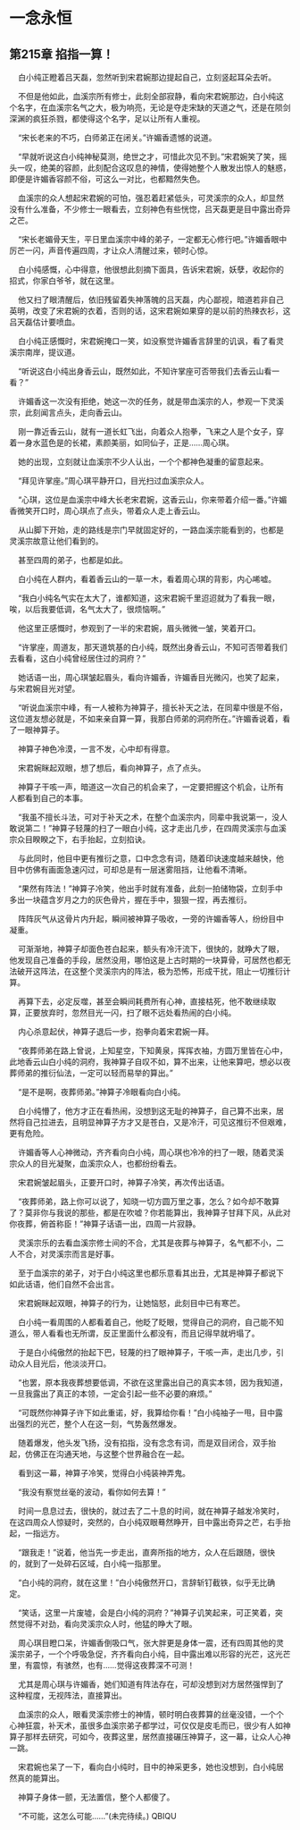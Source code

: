 # 一念永恒 
 ## 第215章 掐指一算！
     白小纯正瞪着吕天磊，忽然听到宋君婉那边提起自己，立刻竖起耳朵去听。

    不但是他如此，血溪宗所有修士，此刻全部寂静，看向宋君婉那边，白小纯这个名字，在血溪宗名气之大，极为响亮，无论是夺走宋缺的天道之气，还是在陨剑深渊的疯狂杀戮，都使得这个名字，足以让所有人重视。

    “宋长老来的不巧，白师弟正在闭关。”许媚香遗憾的说道。

    “早就听说这白小纯神秘莫测，绝世之才，可惜此次见不到。”宋君婉笑了笑，摇头一叹，绝美的容颜，此刻配合这叹息的神情，使得她整个人散发出惊人的魅惑，即便是许媚香容颜不俗，可这么一对比，也都黯然失色。

    血溪宗的众人想起宋君婉的可怕，强忍着赶紧低头，可灵溪宗的众人，却显然没有什么准备，不少修士一眼看去，立刻神色有些恍惚，吕天磊更是目中露出奇异之芒。

    “宋长老媚骨天生，平日里血溪宗中峰的弟子，一定都无心修行吧。”许媚香眼中厉芒一闪，声音传遍四周，才让众人清醒过来，顿时心惊。

    白小纯感慨，心中得意，他很想此刻摘下面具，告诉宋君婉，妖孽，收起你的招式，你家白爷爷，就在这里。

    他又扫了眼清醒后，依旧残留着失神落魄的吕天磊，内心鄙视，暗道若非自己英明，改变了宋君婉的衣着，否则的话，这宋君婉如果穿的是以前的热辣衣衫，这吕天磊估计要喷血。

    白小纯正感慨时，宋君婉掩口一笑，如没察觉许媚香言辞里的讥讽，看了看灵溪宗南岸，提议道。

    “听说这白小纯出身香云山，既然如此，不知许掌座可否带我们去香云山看一看？”

    许媚香这一次没有拒绝，她这一次的任务，就是带血溪宗的人，参观一下灵溪宗，此刻闻言点头，走向香云山。

    刚一靠近香云山，就有一道长虹飞出，向着众人抱拳，飞来之人是个女子，穿着一身水蓝色是的长裙，素颜美丽，如同仙子，正是……周心琪。

    她的出现，立刻就让血溪宗不少人认出，一个个都神色凝重的留意起来。

    “拜见许掌座。”周心琪平静开口，目光扫过血溪宗众人。

    “心琪，这位是血溪宗中峰大长老宋君婉，这香云山，你来带着介绍一番。”许媚香微笑开口时，周心琪点了点头，带着众人走上香云山。

    从山脚下开始，走的路线是宗门早就固定好的，一路血溪宗能看到的，也都是灵溪宗故意让他们看到的。

    甚至四周的弟子，也都是如此。

    白小纯在人群内，看着香云山的一草一木，看着周心琪的背影，内心唏嘘。

    “我白小纯名气实在太大了，谁都知道，这宋君婉千里迢迢就为了看我一眼，唉，以后我要低调，名气太大了，很烦恼啊。”

    他这里正感慨时，参观到了一半的宋君婉，眉头微微一皱，笑着开口。

    “许掌座，周道友，那天道筑基的白小纯，既然出身香云山，不知可否带着我们去看看，这白小纯曾经居住过的洞府？”

    她话语一出，周心琪皱起眉头，看向许媚香，许媚香目光微闪，也笑了起来，与宋君婉目光对望。

    “听说血溪宗中峰，有一人被称为神算子，擅长补天之法，在同辈中很是不俗，这位道友想必就是，不如来亲自算一算，我那白师弟的洞府所在。”许媚香说着，看了一眼神算子。

    神算子神色冷漠，一言不发，心中却有得意。

    宋君婉眯起双眼，想了想后，看向神算子，点了点头。

    神算子干咳一声，暗道这一次自己的机会来了，一定要把握这个机会，让所有人都看到自己的本事。

    “我虽不擅长斗法，可对于补天之术，在整个血溪宗内，同辈中我说第一，没人敢说第二！”神算子轻蔑的扫了一眼白小纯，这才走出几步，在四周灵溪宗与血溪宗众目睽睽之下，右手抬起，立刻掐诀。

    与此同时，他目中更有推衍之意，口中念念有词，随着印诀速度越来越快，他目中仿佛有画面急速闪过，可却总是有一层迷雾阻挡，让他看不清晰。

    “果然有阵法！”神算子冷笑，他出手时就有准备，此刻一拍储物袋，立刻手中多出一块蕴含岁月之力的灰色骨片，握在手中，狠狠一捏，再去推衍。

    阵阵灰气从这骨片内升起，瞬间被神算子吸收，一旁的许媚香等人，纷纷目中凝重。

    可渐渐地，神算子却面色苍白起来，额头有冷汗流下，很快的，就睁大了眼，他发现自己准备的手段，居然没用，哪怕这是上古时期的一块算骨，可居然也都无法破开这阵法，在这整个灵溪宗内的阵法，极为恐怖，形成干扰，阻止一切推衍计算。

    再算下去，必定反噬，甚至会瞬间耗费所有心神，直接枯死，他不敢继续取算，正要放弃时，忽然目光一闪，扫了眼不远处看热闹的白小纯。

    内心杀意起伏，神算子退后一步，抱拳向着宋君婉一拜。

    “夜葬师弟在路上曾说，上知星空，下知黄泉，挥挥衣袖，方圆万里皆在心中，此地香云山白小纯的洞府，我神算子自叹不如，算不出来，让他来算吧，想必以夜葬师弟的推衍仙法，一定可以轻而易举的算出。”

    “是不是啊，夜葬师弟。”神算子冷眼看向白小纯。

    白小纯懵了，他方才正在看热闹，没想到这无耻的神算子，自己算不出来，居然将自己拉进去，且明显神算子方才又是苍白，又是冷汗，可见这推衍不但艰难，更有危险。

    许媚香等人心神微动，齐齐看向白小纯，周心琪也冷冷的扫了一眼，随着灵溪宗众人的目光凝聚，血溪宗众人，也都纷纷看去。

    宋君婉皱起眉头，正要开口时，神算子冷笑，再次传出话语。

    “夜葬师弟，路上你可以说了，知晓一切方圆万里之事，怎么？如今却不敢算了？莫非你与我说的那些，都是在吹嘘？你若能算出，我神算子甘拜下风，从此对你夜葬，俯首称臣！”神算子话语一出，四周一片寂静。

    灵溪宗乐的去看血溪宗修士间的不合，尤其是夜葬与神算子，名气都不小，二人不合，对灵溪宗而言是好事。

    至于血溪宗的弟子，对于白小纯这里也都乐意看其出丑，尤其是神算子都说下如此话语，他们自然不会出言。

    宋君婉眯起双眼，神算子的行为，让她恼怒，此刻目中已有寒芒。

    白小纯一看周围的人都看着自己，他眨了眨眼，觉得自己的洞府，自己能不知道么，带人看看也无所谓，反正里面什么都没有，而且记得早就坍塌了。

    于是白小纯傲然的抬起下巴，轻蔑的扫了眼神算子，干咳一声，走出几步，引动众人目光后，他淡淡开口。

    “也罢，原本我夜葬想要低调，不欲在这里露出自己的真实本领，因为我知道，一旦我露出了真正的本领，一定会引起一些不必要的麻烦。”

    “可既然你神算子许下如此重诺，好，我算给你看！”白小纯袖子一甩，目中露出强烈的光芒，整个人在这一刻，气势轰然爆发。

    随着爆发，他头发飞扬，没有掐指，没有念念有词，而是双目闭合，双手抬起，仿佛正在沟通天地，与这整个世界融合在一起。

    看到这一幕，神算子冷笑，觉得白小纯装神弄鬼。

    “我没有察觉丝毫的波动，看你如何去算！”

    时间一息息过去，很快的，就过去了二十息的时间，就在神算子越发冷笑时，在这四周众人惊疑时，突然的，白小纯双眼蓦然睁开，目中露出奇异之芒，右手抬起，一指远方。

    “跟我走！”说着，他当先一步走出，直奔所指的地方，众人在后跟随，很快的，就到了一处碎石区域，白小纯一指那里。

    “白小纯的洞府，就在这里！”白小纯傲然开口，言辞斩钉截铁，似乎无比确定。

    “笑话，这里一片废墟，会是白小纯的洞府？”神算子讥笑起来，可正笑着，突然觉得不对劲，看向灵溪宗众人时，他猛的睁大了眼。

    周心琪目瞪口呆，许媚香倒吸口气，张大胖更是身体一震，还有四周其他的灵溪宗弟子，一个个呼吸急促，齐齐看向白小纯，目中露出难以形容的光芒，这光芒里，有震惊，有骇然，也有……觉得这夜葬深不可测！

    尤其是周心琪与许媚香，她们知道有阵法存在，可却没想到对方居然强悍到了这种程度，无视阵法，直接算出。

    血溪宗的众人，眼看灵溪宗修士的神情，顿时明白夜葬算的丝毫没错，一个个心神狂震，补天术，虽很多血溪宗弟子都学过，可仅仅是皮毛而已，很少有人如神算子那样去研究，可如今，夜葬这里，居然直接碾压神算子，这一幕，让众人心神一跳。

    宋君婉也呆了一下，看向白小纯时，目中的神采更多，她也没想到，白小纯居然真的能算出。

    神算子身体一颤，无法置信，整个人都傻了。

    “不可能，这怎么可能……”(未完待续。) 
QBIQU